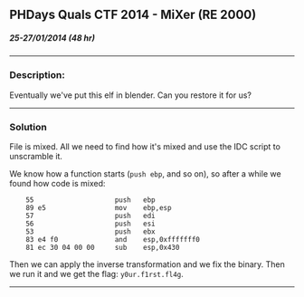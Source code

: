 ## PHDays Quals CTF 2014 - MiXer (RE 2000)
##### 25-27/01/2014 (48 hr)
___

### Description: 

Eventually we've put this elf in blender. Can you restore it for us?

___
### Solution

File is mixed. All we need to find how it's mixed and use the IDC script to unscramble it.

We know how a function starts (`push ebp`, and so on), so after a while we found
how code is mixed:

```
    55                    push   ebp
    89 e5                 mov    ebp,esp
    57                    push   edi
    56                    push   esi
    53                    push   ebx
    83 e4 f0              and    esp,0xfffffff0
    81 ec 30 04 00 00     sub    esp,0x430
```

Then we can apply the inverse transformation and we fix the binary.
Then we run it and we get the flag: `y0ur.f1rst.fl4g`.
___
